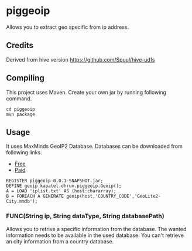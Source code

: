 # piggeoip

Allows you to extract geo specific from ip address.

## Credits
Derived from hive version  https://github.com/Spuul/hive-udfs

## Compiling
This project uses Maven. Create your own jar by running following command.

```
cd piggeoip
mvn package
```
## Usage

It uses MaxMinds GeoIP2 Database. Databases can be downloaded from following links.
+ [Free](http://dev.maxmind.com/geoip/geoip2/geolite2 "Free GeoIP2 Databases")
+ [Paid](https://www.maxmind.com/en/geoip2-databases "Paid GeoIP2 Databases")

```
REGISTER piggeoip-0.0.1-SNAPSHOT.jar;
DEFINE geoip kapatel.dhruv.piggeoip.Geoip();
A = LOAD 'iplist.txt' AS (host:chararray);
B = FOREACH A GENERATE geoip(host,'COUNTRY_CODE','GeoLite2-City.mmdb');
```

### FUNC(String ip, String dataType, String databasePath)
Allows you to retrive a specific information from the database. 
The wanted information needs to be available in the used database. 
You can't retrieve an city information from a country database.


